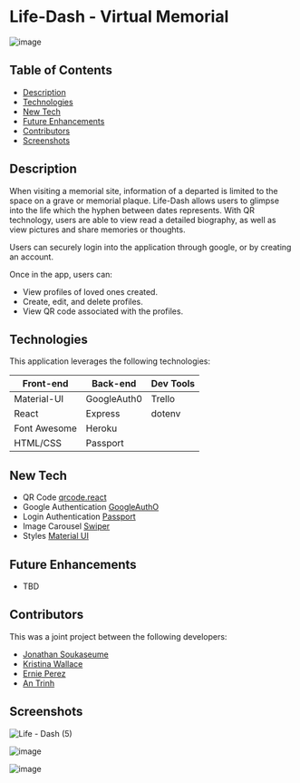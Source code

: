 # Life-Dash - Virtual Memorial 

![image](https://user-images.githubusercontent.com/38770396/119217496-71f67900-ba8f-11eb-89b2-0202e1841486.png)

## Table of Contents
* [Description](#description)
* [Technologies](#technologies)
* [New Tech](#new-tech)
* [Future Enhancements](#future-enhancements)
* [Contributors](#contributors)
* [Screenshots](#screenshots)

## Description
When visiting a memorial site, information of a departed is limited to the space on a grave or memorial plaque. 
Life-Dash allows users to glimpse into the life which the hyphen between dates represents. With QR technology, users are
able to view read a detailed biography, as well as view pictures and share memories or thoughts. 

Users can securely login into the application through google, or by creating an account. 

Once in the app, users can:
- View profiles of loved ones created.
- Create, edit, and delete profiles.
- View QR code associated with the profiles.



## Technologies
This application leverages the following technologies:

| Front-end          | Back-end         | Dev Tools      |
|--------------------|------------------|----------------|
| Material-UI        | GoogleAuth0      | Trello         |
| React              | Express          | dotenv         |
| Font Awesome       | Heroku           |                |
| HTML/CSS           | Passport         |                |


## New Tech
- QR Code  [qrcode.react](https://www.npmjs.com/package/qrcode.react)
- Google Authentication [GoogleAuthO](https://console.cloud.google.com/apis/library/plus.googleapis.com?id=98f0e0cd-7dc7-469a-baac-d5ed9a99e403&project=life-dash-312703)
- Login Authentication [Passport](http://www.passportjs.org/packages/passport-google/)
- Image Carousel [Swiper](https://openbase.com/js/swiper)
- Styles [Material UI ](https://material-ui.com/)



## Future Enhancements
- TBD

## Contributors
This was a joint project between the following developers:
- [Jonathan Soukaseume](https://github.com/sksmejn)
- [Kristina Wallace](https://github.com/kjwallac)
- [Ernie Perez](https://github.com/jep1220)
- [An Trinh](https://github.com/Eibonmon)





## Screenshots


![Life - Dash (5)](https://user-images.githubusercontent.com/38770396/119749414-eb091e00-be4b-11eb-8f06-688f4e5ec2f5.gif)

![image](https://user-images.githubusercontent.com/38770396/119749049-1c351e80-be4b-11eb-87b1-b580540b662a.png)

![image](https://user-images.githubusercontent.com/38770396/119749116-471f7280-be4b-11eb-9d4b-ede0a36b6adc.png)



